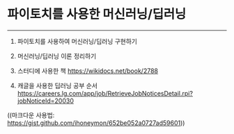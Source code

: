 # 파이토치를 사용한 머신러닝/딥러닝
------------

1. 파이토치를 사용하여 머신러닝/딥러닝 구현하기

2. 머신러닝/딥러닝 이론 정리하기

3. 스터디에 사용한 책 https://wikidocs.net/book/2788

4. 캐글을 사용한 딥러닝 공부 순서 https://careers.lg.com/app/job/RetrieveJobNoticesDetail.rpi?jobNoticeId=20030

((마크다운 사용법: https://gist.github.com/ihoneymon/652be052a0727ad59601))
